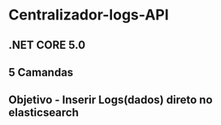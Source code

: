 # Centralizador-logs-API
## .NET CORE 5.0
## 5 Camandas
## Objetivo - Inserir Logs(dados) direto no elasticsearch
